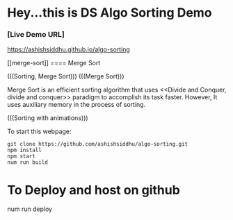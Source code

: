 # Hey...this is DS Algo Sorting Demo

### [Live Demo URL]
https://ashishsiddhu.github.io/algo-sorting

[[merge-sort]]
==== Merge Sort

(((Sorting, Merge Sort)))
(((Merge Sort)))

Merge Sort is an efficient sorting algorithm that uses <<Divide and Conquer, divide and conquer>> paradigm to accomplish its task faster. However, It uses auxiliary memory in the process of sorting.

(((Sorting with animations)))

To start this webpage: 

```shell
git clone https://github.com/ashishsiddhu/algo-sorting.git
npm install
npm start 
num run build
```

# To Deploy and host on github
num run deploy

